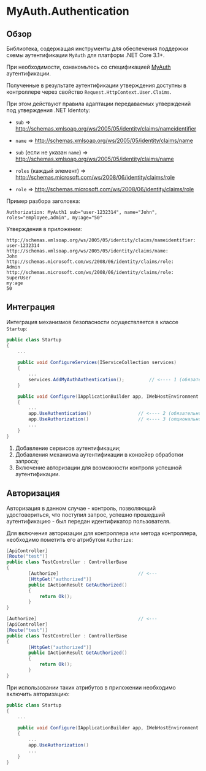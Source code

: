 # MyAuth.Authentication

## Обзор

Библиотека, содержащая инструменты для обеспечения поддержки схемы аутентификации `MyAuth` для платформ .NET Core 3.1+.

При необходимости, ознакомьтесь со спецификацией [MyAuth](https://github.com/ozzy-ext-myauth/specification) аутентификации.

Полученные в результате аутентификации утверждения доступны в контроллере через свойство `Request.HttpContext.User.Claims`.

При этом действуют правила адаптации передаваемых утверждений под утверждения .NET Identoty:

* `sub` => http://schemas.xmlsoap.org/ws/2005/05/identity/claims/nameidentifier
* `name` => http://schemas.xmlsoap.org/ws/2005/05/identity/claims/name

* `sub` (если не указан `name`) => http://schemas.xmlsoap.org/ws/2005/05/identity/claims/name

* `roles` (каждый элемент) => http://schemas.microsoft.com/ws/2008/06/identity/claims/role
* `role` => http://schemas.microsoft.com/ws/2008/06/identity/claims/role

Пример разбора заголовка:

```
Authorization: MyAuth1 sub="user-1232314", name="John", roles="employee,admin", my:age="50"
```

Утверждения в приложении:

```
http://schemas.xmlsoap.org/ws/2005/05/identity/claims/nameidentifier:	user-1232314
http://schemas.xmlsoap.org/ws/2005/05/identity/claims/name:				John
http://schemas.microsoft.com/ws/2008/06/identity/claims/role: 			Admin
http://schemas.microsoft.com/ws/2008/06/identity/claims/role: 			SuperUser
my:age																	50
```

## Интеграция 

Интеграция механизмов безопасности осуществляется в классе `Startup`:

```C#
public class Startup
{
    ... 
        
    public void ConfigureServices(IServiceCollection services)
    {
		...
        services.AddMyAuthAuthentication();			// <---- 1 (обязательно)
    }

    public void Configure(IApplicationBuilder app, IWebHostEnvironment env)
    {
        ...
        app.UseAuthentication() 				// <---- 2 (обязательно)
        app.UseAuthorization()					// <---- 3 (опционально)
        ...
    }
}
```

1. Добавление сервисов аутентификации;
2. Добавления механизма аутентификации в конвейер обработки запроса;
3. Включение авторизации для возможности контроля успешной аутентификации.

## Авторизация

Авторизация в данном случае - контроль, позволяющий удостовериться, что поступил запрос, успешно прошедший аутентификацию - был передан идентификатор пользователя.

Для включения авторизации для контроллера или метода контроллера, необходимо пометить его атрибутом `Authorize`:

```C#
[ApiController]
[Route("test")]
public class TestController : ControllerBase
{
	    [Authorize]								// <---
        [HttpGet("authorized")]
        public IActionResult GetAuthorized()
        {
            return Ok();
        }
}

[Authorize]										// <---
[ApiController]
[Route("test")]
public class TestController : ControllerBase
{
        [HttpGet("authorized")]
        public IActionResult GetAuthorized()
        {
            return Ok();
        }
}
```

При использовании таких атрибутов в приложении необходимо включить авторизацию:

```C#
public class Startup
{
    ... 
        
    public void Configure(IApplicationBuilder app, IWebHostEnvironment env)
    {
        ...
        app.UseAuthorization()					 
        ...
    }
}
```
